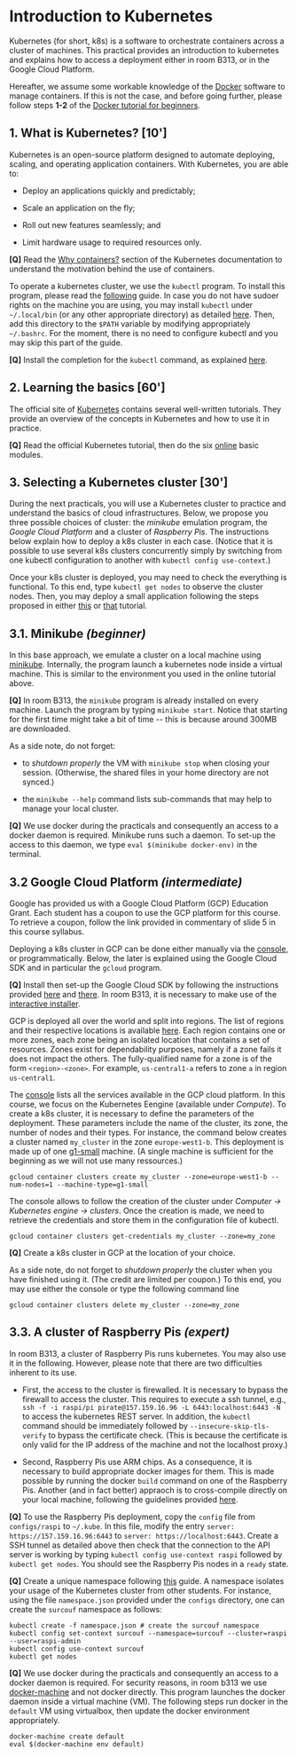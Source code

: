 # Introduction to Kubernetes

Kubernetes (for short, k8s) is a software to orchestrate containers across a cluster of machines.
This practical provides an introduction to kubernetes and explains how to access a deployment either in room B313, or in the Google Cloud Platform.

Hereafter, we assume some workable knowledge of the [Docker](https://www.docker.com) software to manage containers.
If this is not the case, and before going further, please follow steps **1-2** of the [Docker tutorial for beginners](https://github.com/docker/labs/tree/master/beginner).

## 1. What is Kubernetes? [10']

Kubernetes is an open-source platform designed to automate deploying, scaling, and operating application containers.
With Kubernetes, you are able to:

 * Deploy an applications quickly and predictably;

 * Scale an application on the fly;
 
 * Roll out new features seamlessly; and
  
 * Limit hardware usage to required resources only.

**[Q]** Read the [Why containers?](https://kubernetes.io/docs/concepts/overview/what-is-kubernetes/#why-containers) section of the Kubernetes documentation to understand the motivation behind the use of containers.

To operate a kubernetes cluster, we use the `kubectl` program.
To install this program, please read the [following](https://kubernetes.io/docs/tasks/tools/install-kubectl) guide.
In case you do not have sudoer rights on the machine you are using, you may install `kubectl` under `~/.local/bin` (or any other appropriate directory) as detailed [here](https://kubernetes.io/docs/tasks/tools/install-kubectl/#install-kubectl-binary-using-curl).
Then, add this directory to the `$PATH` variable by modifying appropriately `~/.bashrc`.
For the moment, there is no need to configure kubectl and you may skip this part of the guide.

**[Q]** Install the completion for the `kubectl` command, as explained [here](https://kubernetes.io/docs/tasks/tools/install-kubectl/#enabling-shell-autocompletion).

## 2. Learning the basics [60']

The official site of [Kubernetes](https://kubernetes.io) contains several well-written tutorials.
They provide an overview of the concepts in Kubernetes and how to use it in practice.

**[Q]** Read the official Kubernetes tutorial, then do the six [online](https://kubernetes.io/docs/tutorials/kubernetes-basics) basic modules.

## 3. Selecting a Kubernetes cluster [30']

During the next practicals, you will use a Kubernetes cluster to practice and understand the basics of cloud infrastructures.
Below, we propose you three possible choices of cluster: the *minikube* emulation program, the *Google Cloud Platform* and a cluster of *Raspberry Pis*.
The instructions below explain how to deploy a k8s cluster in each case.
(Notice that it is possible to use several k8s clusters concurrently simply by switching from one kubectl configuration to another with `kubectl config use-context`.)

Once your k8s cluster is deployed, you may need to check the everything is functional.
To this end, type `kubectl get nodes` to observe the cluster nodes.
Then, you may deploy a small application following the steps proposed in either [this](https://kubernetes.io/docs/tasks/run-application/run-stateless-application-deployment) or [that](https://cloud.google.com/kubernetes-engine/docs/quickstart) tutorial.

## 3.1. Minikube  *(beginner)*

In this base approach, we emulate a cluster on a local machine using [minikube](https://github.com/kubernetes/minikube).
Internally, the program launch a kubernetes node inside a virtual machine.
This is similar to the environment you used in the online tutorial above.

**[Q]** In room B313, the `minikube` program is already installed on every machine.
Launch the program by typing `minikube start`.
Notice that starting for the first time might take a bit of time -- this is because around 300MB are downloaded.

As a side note, do not forget:

* to *shutdown properly* the VM with `minikube stop` when closing your session.
   (Otherwise, the shared files in your home directory are not synced.)

* the `minikube --help` command lists sub-commands that may help to manage your local cluster.

**[Q]** We use docker during the practicals and consequently an access to a docker daemon is required.
Minikube runs such a daemon.
To set-up the access to this daemon, we type `eval $(minikube docker-env)` in the terminal.

## 3.2 Google Cloud Platform *(intermediate)*

Google has provided us with a Google Cloud Platform (GCP) Education Grant.
Each student has a coupon to use the GCP platform for this course.
To retrieve a coupon, follow the link provided in commentary of slide 5 in this course syllabus.

Deploying a k8s cluster in GCP can be done either manually via the [console](https://console.cloud.google.com), or programmatically.
Below, the later is explained using the Google Cloud SDK and in particular the `gcloud` program.

**[Q]** Install then set-up the Google Cloud SDK by following the instructions provided [here](https://cloud.google.com/sdk/install) and [there](https://cloud.google.com/sdk/docs/initializing). 
In room B313, it is necessary to make use of the [interactive installer](https://cloud.google.com/sdk/docs/downloads-interactive).

GCP is deployed all over the world and split into regions.
The list of regions and their respective locations is available [here](https://cloud.google.com/compute/docs/regions-zones).
Each region contains one or more zones, each zone being an isolated location that contains a set of resources.
Zones exist for dependability purposes, namely if a zone fails it does not impact the others.
The fully-qualified name for a zone is of the form `<region>-<zone>`. 
For example, `us-central1-a` refers to zone `a` in region `us-central1`.

The [console](https://console.cloud.google.com) lists all the services available in the GCP cloud platform.
In this course, we focus on the Kubernetes Eengine (available under *Compute*).
To create a k8s cluster, it is necessary to define the parameters of the deployment.
These parameters include the name of the cluster, its zone, the number of nodes and their types.
For instance, the command below creates a cluster named `my_cluster` in the zone `europe-west1-b`.
This deployment is made up of one [g1-small](https://cloud.google.com/compute/docs/machine-types) machine.
(A single machine is sufficient for the beginning as we will not use many ressources.)

	gcloud container clusters create my_cluster --zone=europe-west1-b --num-nodes=1 --machine-type=g1-small

The console allows to follow the creation of the cluster under *Computer -> Kubernetes engine -> clusters*.
Once the creation is made, we need to retrieve the credentials and store them in the configuration file of kubectl.

	gcloud container clusters get-credentials my_cluster --zone=my_zone

**[Q]** Create a k8s cluster in GCP at the location of your choice.

As a side note, do not forget to *shutdown properly* the cluster when you have finished using it.
(The credit are limited per coupon.)
To this end, you may use either the console or type the following command line

	gcloud container clusters delete my_cluster --zone=my_zone

## 3.3. A cluster of Raspberry Pis *(expert)*

In room B313, a cluster of Raspberry Pis runs kubernetes.
You may also use it in the following.
However, please note that there are two difficulties inherent to its use.

 * First, the access to the cluster is firewalled.
It is necessary to bypass the firewall to access the cluster.
This requires to execute a ssh tunnel, e.g., `ssh -f -i raspi/pi pirate@157.159.16.96 -L 6443:localhost:6443 -N` to access the kubernetes REST server.
In addition, the `kubectl` command should be immediately followed by `--insecure-skip-tls-verify` to bypass the certificate check.
(This is because the certificate is only valid for the IP address of the machine and not the localhost proxy.)

 * Second, Raspberry Pis use ARM chips.
As a consequence, it is necessary to build appropriate docker images for them.
This is made possible by running the docker `build` command on one of the Raspberry Pis.
Another (and in fact better) appraoch is to cross-compile directly on your local machine, following the guidelines provided [here](https://blog.hypriot.com/post/setup-simple-ci-pipeline-for-arm-images).

**[Q]** To use the Raspberry Pis deployment, copy the `config` file from `configs/raspi` to `~/.kube`.
In this file, modify the entry `server: https://157.159.16.96:6443` to `server: https://localhost:6443`.
Create a SSH tunnel as detailed above then check that the connection to the API server is working by typing `kubectl config use-context raspi` followed by `kubectl get nodes`.
You should see the Raspberry Pis nodes in a `ready` state.

**[Q]** Create a unique namespace following [this](https://kubernetes.io/docs/tasks/administer-cluster/namespaces-walkthrough) guide.
A namespace isolates your usage of the Kubernetes cluster from other students.
For instance, using the file `namespace.json` provided under the `configs` directory, one can create the `surcouf` namespace as follows:

    kubectl create -f namespace.json # create the surcouf namespace
	kubectl config set-context surcouf --namespace=surcouf --cluster=raspi --user=raspi-admin
	kubectl config use-context surcouf
	kubectl get nodes

**[Q]** We use docker during the practicals and consequently an access to a docker daemon is required.
For security reasons, in room b313 we use [docker-machine](https://docs.docker.com/machine) and not docker directly.
This program launches the docker daemon inside a virtual machine (VM).
The following steps run docker in the `default` VM using virtualbox, then update the docker environment appropriately.

    docker-machine create default
	eval $(docker-machine env default)
